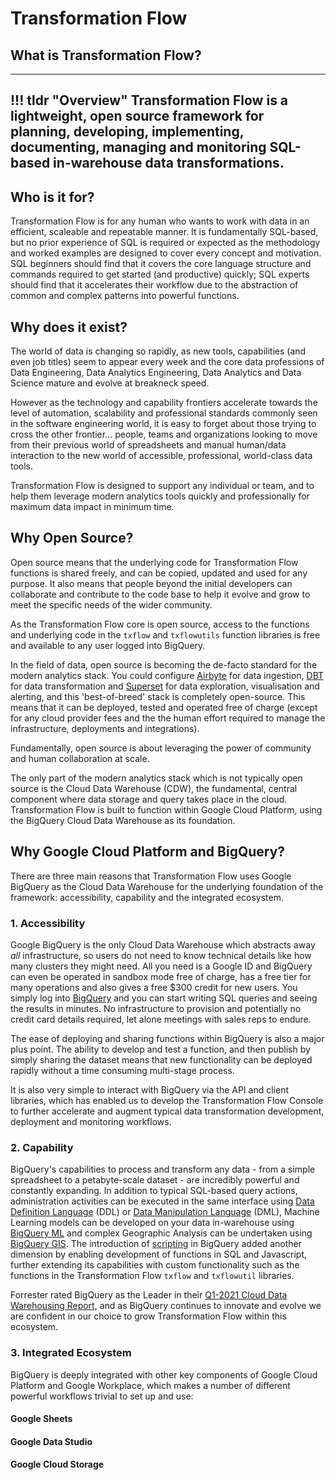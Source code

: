 # Transformation Flow
## What is Transformation Flow?
---
!!! tldr "Overview"
    Transformation Flow is a lightweight, open source framework for planning, developing, implementing, documenting, managing and monitoring SQL-based in-warehouse data transformations.  
---

## Who is it for?
Transformation Flow is for any human who wants to work with data in an efficient, scaleable and repeatable manner.  It is fundamentally SQL-based, but no prior experience of SQL is required or expected as the methodology and worked examples are designed to cover every concept and motivation.  SQL beginners should find that it covers the core language structure and commands required to get started (and productive) quickly; SQL experts should find that it accelerates their workflow due to the abstraction of common and complex patterns into powerful functions.  

## Why does it exist?
The world of data is changing so rapidly, as new tools, capabilities (and even job titles) seem to appear every week and the core data professions of Data Engineering, Data Analytics Engineering, Data Analytics and Data Science mature and evolve at breakneck speed.

However as the technology and capability frontiers accelerate towards the level of automation, scalability and professional standards commonly seen in the software engineering world, it is easy to forget about those trying to cross the other frontier... people, teams and organizations looking to move from their previous world of spreadsheets and manual human/data interaction to the new world of accessible, professional, world-class data tools.

Transformation Flow is designed to support any individual or team, and to help them leverage modern analytics tools quickly and professionally for maximum data impact in minimum time.

## Why Open Source?
Open source means that the underlying code for Transformation Flow functions is shared freely, and can be copied, updated and used for any purpose.  It also means that people beyond the initial developers can collaborate and contribute to the code base to help it evolve and grow to meet the specific needs of the wider community.  

As the Transformation Flow core is open source, access to the functions and underlying code in the `txflow` and `txflowutils` function libraries is free and available to any user logged into BigQuery.

In the field of data, open source is becoming the de-facto standard for the modern analytics stack.  You could configure [Airbyte](https://airbyte.io) for data ingestion, [DBT](https://www.getdbt.com/) for data transformation and [Superset](https://superset.apache.org/) for data exploration, visualisation and alerting, and this 'best-of-breed' stack is completely open-source.  This means that it can be deployed, tested and operated free of charge (except for any cloud provider fees and the the human effort required to manage the infrastructure, deployments and integrations).  

Fundamentally, open source is about leveraging the power of community and human collaboration at scale.

The only part of the modern analytics stack which is not typically open source is the Cloud Data Warehouse (CDW), the fundamental, central component where data storage and query takes place in the cloud.  Transformation Flow is built to function within Google Cloud Platform, using the BigQuery Cloud Data Warehouse as its foundation.

## Why Google Cloud Platform and BigQuery?
There are three main reasons that Transformation Flow uses Google BigQuery as the Cloud Data Warehouse for the underlying foundation of the framework: accessibility, capability and the integrated ecosystem.  

### 1. Accessibility
Google BigQuery is the only Cloud Data Warehouse which abstracts away _all_ infrastructure, so users do not need to know technical details like how many clusters they might need.  All you need is a Google ID and BigQuery can even be operated in sandbox mode free of charge, has a free tier for many operations and also gives a free $300 credit for new users.  You simply log into [BigQuery](https://console.cloud.google.com/bigquery) and you can start writing SQL queries and seeing the results in minutes.  No infrastructure to provision and potentially no credit card details required, let alone meetings with sales reps to endure.

The ease of deploying and sharing functions within BigQuery is also a major plus point.  The ability to develop and test a function, and then publish by simply sharing the dataset means that new functionality can be deployed rapidly without a time consuming multi-stage process. 

It is also very simple to interact with BigQuery via the API and client libraries, which has enabled us to develop the Transformation Flow Console to further accelerate and augment typical data transformation development, deployment and monitoring workflows. 


### 2. Capability 
BigQuery's capabilities to process and transform any data - from a simple spreadsheet to a petabyte-scale dataset - are incredibly powerful and constantly expanding.  In addition to typical SQL-based query actions, administration activities can be executed in the same interface using [Data Definition Language](https://cloud.google.com/bigquery/docs/reference/standard-sql/data-definition-language) (DDL) or [Data Manipulation Language](https://cloud.google.com/bigquery/docs/reference/standard-sql/data-definition-language) (DML), Machine Learning models can be developed on your data in-warehouse using [BigQuery ML](https://cloud.google.com/bigquery-ml/docs/introduction) and complex Geographic Analysis can be undertaken using [BigQuery GIS](https://cloud.google.com/bigquery/docs/gis-intro).  The introduction of [scripting](https://cloud.google.com/blog/products/data-analytics/command-and-control-now-easier-in-bigquery-with-scripting-and-stored-procedures) in BigQuery added another dimension by enabling development of functions in SQL and Javascript, further extending its capabilities with custom functionality such as the functions in the Transformation Flow `txflow` and `txflowutil` libraries.

Forrester rated BigQuery as the Leader in their [Q1-2021 Cloud Data Warehousing Report](https://cloud.google.com/forrester-wave-cloud-data-warehouse-2021), and as BigQuery continues to innovate and evolve we are confident in our choice to grow Transformation Flow within this ecosystem.

### 3. Integrated Ecosystem
BigQuery is deeply integrated with other key components of Google Cloud Platform and Google Workplace, which makes a number of different powerful workflows trivial to set up and use:

#### Google Sheets


#### Google Data Studio

#### Google Cloud Storage 




